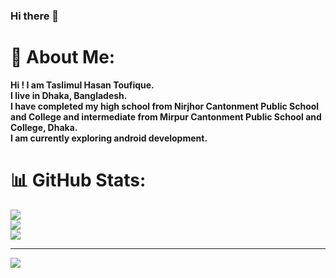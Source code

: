 ### Hi there 👋

# 💫 About Me:
<b>Hi ! I am Taslimul Hasan Toufique.<br>I live in Dhaka, Bangladesh.<br>I have completed my high school from Nirjhor Cantonment Public School and College and intermediate from Mirpur Cantonment Public School and College, Dhaka.<br>I am currently exploring android development.

# 📊 GitHub Stats:
![](https://github-readme-stats.vercel.app/api?username=professorxripper&theme=default&hide_border=true&include_all_commits=false&count_private=true)<br/>
![](https://github-readme-streak-stats.herokuapp.com/?user=professorxripper&theme=default&hide_border=true)<br/>
![](https://github-readme-stats.vercel.app/api/top-langs/?username=professorxripper&theme=default&hide_border=true&include_all_commits=false&count_private=false&layout=compact)

---
[![](https://visitcount.itsvg.in/api?id=professorxripper&icon=0&color=12)](https://visitcount.itsvg.in)
  
<!-- Proudly created with GPRM ( https://gprm.itsvg.in ) -->
